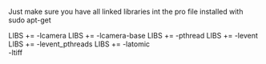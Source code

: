 Just make sure you have all linked libraries int the pro file installed with sudo apt-get

LIBS += -lcamera
LIBS += -lcamera-base
LIBS += -pthread
LIBS += -levent
LIBS += -levent_pthreads
LIBS += -latomic \
        -ltiff

